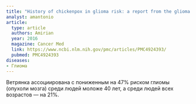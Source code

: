 ```yaml
---
title: "History of chickenpox in glioma risk: a report from the glioma international case–control study (GICC)"
analyst: amantonio
article:
  type: article
  authors: Amirian
  year: 2016
  magazine: Cancer Med
  link: https://www.ncbi.nlm.nih.gov/pmc/articles/PMC4924393/
  pubmed: PMC4924393
diseases:
- Глиома
---
```


Ветрянка ассоциирована с пониженным на 47% риском глиомы (опухоли мозга) среди людей моложе 40 лет, а среди людей всех возрастов — на 21%.
